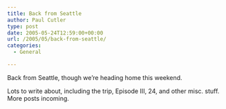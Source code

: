 ```yaml
---
title: Back from Seattle
author: Paul Cutler
type: post
date: 2005-05-24T12:59:00+00:00
url: /2005/05/back-from-seattle/
categories:
  - General

---
```

Back from Seattle, though we&#8217;re heading home this weekend.

Lots to write about, including the trip, Episode III, 24, and other misc. stuff. More posts incoming.